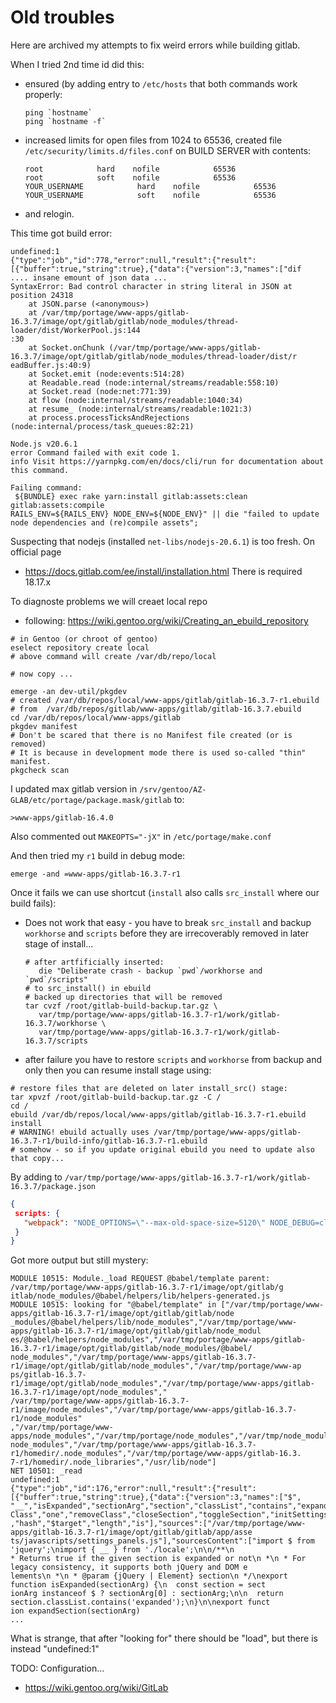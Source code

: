 # Old troubles

Here are archived my attempts to fix weird errors while building gitlab.

 When I tried 2nd time id did this:
* ensured (by adding entry to `/etc/hosts` that both commands work properly:
  ```shell
  ping `hostname`
  ping `hostname -f`
  ```
* increased limits for open files from 1024 to 65536, created file `/etc/security/limits.d/files.conf`
  on BUILD SERVER with contents:
  ```
  root            hard    nofile            65536
  root            soft    nofile            65536
  YOUR_USERNAME            hard    nofile            65536
  YOUR_USERNAME            soft    nofile            65536
  ```
* and relogin.

This time got build error:
```
undefined:1                                                                                                             
{"type":"job","id":778,"error":null,"result":{"result":[{"buffer":true,"string":true},{"data":{"version":3,"names":["dif
.... insane emount of json data ...
SyntaxError: Bad control character in string literal in JSON at position 24318                                 
    at JSON.parse (<anonymous>)                                                                                         
    at /var/tmp/portage/www-apps/gitlab-16.3.7/image/opt/gitlab/gitlab/node_modules/thread-loader/dist/WorkerPool.js:144
:30                                                                                                                     
    at Socket.onChunk (/var/tmp/portage/www-apps/gitlab-16.3.7/image/opt/gitlab/gitlab/node_modules/thread-loader/dist/r
eadBuffer.js:40:9)                                                                                                      
    at Socket.emit (node:events:514:28)                                                                                 
    at Readable.read (node:internal/streams/readable:558:10)                                                            
    at Socket.read (node:net:771:39)                                                                                    
    at flow (node:internal/streams/readable:1040:34)                                                                    
    at resume_ (node:internal/streams/readable:1021:3)
    at process.processTicksAndRejections (node:internal/process/task_queues:82:21)

Node.js v20.6.1
error Command failed with exit code 1.
info Visit https://yarnpkg.com/en/docs/cli/run for documentation about this command.

Failing command:
 ${BUNDLE} exec rake yarn:install gitlab:assets:clean gitlab:assets:compile              
RAILS_ENV=${RAILS_ENV} NODE_ENV=${NODE_ENV}" || die "failed to update node dependencies and (re)compile assets";
```
Suspecting that nodejs (installed `net-libs/nodejs-20.6.1`) is too fresh. On official page
- https://docs.gitlab.com/ee/install/installation.html
There is required 18.17.x


To diagnoste problems we will creaet local repo
- following: https://wiki.gentoo.org/wiki/Creating_an_ebuild_repository

```shell
# in Gentoo (or chroot of gentoo)
eselect repository create local
# above command will create /var/db/repo/local

# now copy ...

emerge -an dev-util/pkgdev
# created /var/db/repos/local/www-apps/gitlab/gitlab-16.3.7-r1.ebuild
# from  /var/db/repos/gitlab/www-apps/gitlab/gitlab-16.3.7.ebuild
cd /var/db/repos/local/www-apps/gitlab
pkgdev manifest
# Don't be scared that there is no Manifest file created (or is removed)
# It is because in development mode there is used so-called "thin" manifest.
pkgcheck scan
```
I updated max gitlab version in `/srv/gentoo/AZ-GLAB/etc/portage/package.mask/gitlab` to:
```
>www-apps/gitlab-16.4.0
```
Also commented out `MAKEOPTS="-jX"` in `/etc/portage/make.conf`

And then tried my `r1` build in debug mode:
```shell
emerge -and =www-apps/gitlab-16.3.7-r1
```

Once it fails we can use shortcut (`install` also calls `src_install` where our build fails):
- Does not work that easy - you have to break `src_install` and backup `workhorse` and `scripts` before
  they are irrecoverably removed in later stage of install...
  ```shell
  # after artfificially inserted:
     die "Deliberate crash - backup `pwd`/workhorse and `pwd`/scripts"
  # to src_install() in ebuild 
  # backed up directories that will be removed
  tar cvzf /root/gitlab-build-backup.tar.gz \
     var/tmp/portage/www-apps/gitlab-16.3.7-r1/work/gitlab-16.3.7/workhorse \
     var/tmp/portage/www-apps/gitlab-16.3.7-r1/work/gitlab-16.3.7/scripts
  ```
- after failure you have to restore `scripts` and `workhorse` from backup and only then
  you can resume install stage using:

```shell
# restore files that are deleted on later install_src() stage:
tar xpvzf /root/gitlab-build-backup.tar.gz -C /
cd / 
ebuild /var/db/repos/local/www-apps/gitlab/gitlab-16.3.7-r1.ebuild install
# WARNING! ebuild actually uses /var/tmp/portage/www-apps/gitlab-16.3.7-r1/build-info/gitlab-16.3.7-r1.ebuild
# somehow - so if you update original ebuild you need to update also that copy...
```

By adding to `/var/tmp/portage/www-apps/gitlab-16.3.7-r1/work/gitlab-16.3.7/package.json`
```json
{
 scripts: {
   "webpack": "NODE_OPTIONS=\"--max-old-space-size=5120\" NODE_DEBUG=cluster,net,http,fs,tls,module,timers webpack --config config/webpack.config.js"
 }
}
```

Got more output but still mystery:
```
MODULE 10515: Module._load REQUEST @babel/template parent: /var/tmp/portage/www-apps/gitlab-16.3.7-r1/image/opt/gitlab/g
itlab/node_modules/@babel/helpers/lib/helpers-generated.js                                                              
MODULE 10515: looking for "@babel/template" in ["/var/tmp/portage/www-apps/gitlab-16.3.7-r1/image/opt/gitlab/gitlab/node
_modules/@babel/helpers/lib/node_modules","/var/tmp/portage/www-apps/gitlab-16.3.7-r1/image/opt/gitlab/gitlab/node_modul
es/@babel/helpers/node_modules","/var/tmp/portage/www-apps/gitlab-16.3.7-r1/image/opt/gitlab/gitlab/node_modules/@babel/
node_modules","/var/tmp/portage/www-apps/gitlab-16.3.7-r1/image/opt/gitlab/gitlab/node_modules","/var/tmp/portage/www-ap
ps/gitlab-16.3.7-r1/image/opt/gitlab/node_modules","/var/tmp/portage/www-apps/gitlab-16.3.7-r1/image/opt/node_modules","
/var/tmp/portage/www-apps/gitlab-16.3.7-r1/image/node_modules","/var/tmp/portage/www-apps/gitlab-16.3.7-r1/node_modules"
,"/var/tmp/portage/www-apps/node_modules","/var/tmp/portage/node_modules","/var/tmp/node_modules","/var/node_modules","/
node_modules","/var/tmp/portage/www-apps/gitlab-16.3.7-r1/homedir/.node_modules","/var/tmp/portage/www-apps/gitlab-16.3.
7-r1/homedir/.node_libraries","/usr/lib/node"]                                                                          
NET 10501: _read                                                                                                        
undefined:1                                                                                                             
{"type":"job","id":176,"error":null,"result":{"result":[{"buffer":true,"string":true},{"data":{"version":3,"names":["$",
"__","isExpanded","sectionArg","section","classList","contains","expandSection","$section","find","text","addClass","has
Class","one","removeClass","closeSection","toggleSection","initSettingsPanels","each","i","elm","on","window","location"
,"hash","$target","length","is"],"sources":["/var/tmp/portage/www-apps/gitlab-16.3.7-r1/image/opt/gitlab/gitlab/app/asse
ts/javascripts/settings_panels.js"],"sourcesContent":["import $ from 'jquery';\nimport { __ } from './locale';\n\n/**\n 
* Returns true if the given section is expanded or not\n *\n * For legacy consistency, it supports both jQuery and DOM e
lements\n *\n * @param {jQuery | Element} section\n */\nexport function isExpanded(sectionArg) {\n  const section = sect
ionArg instanceof $ ? sectionArg[0] : sectionArg;\n\n  return section.classList.contains('expanded');\n}\n\nexport funct
ion expandSection(sectionArg)
...
```
What is strange, that after "looking for" there should be "load", but there is instead
"undefined:1"

TODO: Configuration...
- https://wiki.gentoo.org/wiki/GitLab


